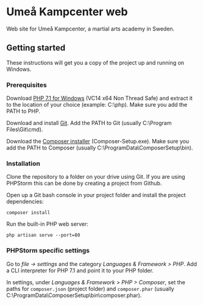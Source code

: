 # Umeå Kampcenter web
Web site for Umeå Kampcenter, a martial arts academy in Sweden.

## Getting started
These instructions will get you a copy of the project up and running on Windows.

### Prerequisites
Download [PHP 7.1 for Windows](http://windows.php.net/download/) (VC14 x64 Non Thread Safe) and extract it to the location of your choice (example: C:\php). Make sure you add the PATH to PHP.

Download and install [Git](https://git-scm.com/download/win). Add the PATH to Git (usually C:\Program Files\Git\cmd).

Download the [Composer installer](https://getcomposer.org/doc/00-intro.md#installation-windows) (Composer-Setup.exe). Make sure you add the PATH to Composer (usually C:\ProgramData\ComposerSetup\bin).

### Installation
Clone the repository to a folder on your drive using Git. If you are using PHPStorm this can be done by creating a project from Github.

Open up a Git bash console in your project folder and install the project dependencies:
````
composer install
````

Run the built-in PHP web server:
````
php artisan serve --port=80
````

### PHPStorm specific settings
Go to _file -> settings_ and the category _Languages & Framework > PHP_. Add a CLI interpreter for PHP 7.1 and point it to your PHP folder.

In settings, under _Languages & Framework > PHP > Composer_, set the paths for ```composer.json``` (project folder) and ```composer.phar``` (usually C:\ProgramData\ComposerSetup\bin\composer.phar).
